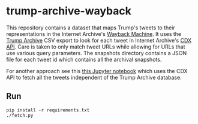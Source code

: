 # trump-archive-wayback

This repository contains a dataset that maps Trump's tweets to their
representations in the Internet Archive's [Wayback Machine]. It uses the [Trump
Archive] CSV export to look for each tweet in Internet Archive's [CDX API]. Care
is taken to only match tweet URLs while allowing for URLs that use various query
parameters. The snapshots directory contains a JSON file for each tweet id which
contains all the archival snapshots.

For another approach see this [this Jupyter notebook] which uses the CDX API to
fetch all the tweets independent of the Trump Archive database.

## Run

    pip install -r requirements.txt
    ./fetch.py

[Trump Archive]: https://www.thetrumparchive.com/

[Wayback Machine]: https://web.archive.org

[CDX API]: https://github.com/internetarchive/wayback/tree/master/wayback-cdx-server

[this Jupyter notebook]: https://github.com/edsu/notebooks/blob/master/Trump%20Tweets%20at%20Internet%20Archive.ipynb
